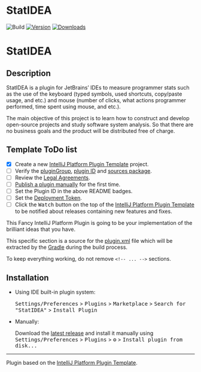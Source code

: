 # StatIDEA

![Build](https://github.com/Ilya-Kolomin/StatIDEA/workflows/Build/badge.svg)
[![Version](https://img.shields.io/jetbrains/plugin/v/PLUGIN_ID.svg)](https://plugins.jetbrains.com/plugin/PLUGIN_ID)
[![Downloads](https://img.shields.io/jetbrains/plugin/d/PLUGIN_ID.svg)](https://plugins.jetbrains.com/plugin/PLUGIN_ID)

# StatIDEA
## Description
StatIDEA is a plugin for JetBrains’ IDEs to measure programmer stats such as the use of the keyboard (typed symbols, used shortcuts, copy/paste usage, and etc.) and mouse (number of clicks, what actions programmer performed, time spent using mouse, and etc.).

The main objective of this project is to learn how to construct and develop open-source projects and study software system analysis. So that there are no business goals and the product will be distributed free of charge.

## Template ToDo list
- [x] Create a new [IntelliJ Platform Plugin Template][template] project.
- [ ] Verify the [pluginGroup](/gradle.properties), [plugin ID](/src/main/resources/META-INF/plugin.xml) and [sources package](/src/main/kotlin).
- [ ] Review the [Legal Agreements](https://plugins.jetbrains.com/docs/marketplace/legal-agreements.html).
- [ ] [Publish a plugin manually](https://plugins.jetbrains.com/docs/intellij/publishing-plugin.html?from=IJPluginTemplate) for the first time.
- [ ] Set the Plugin ID in the above README badges.
- [ ] Set the [Deployment Token](https://plugins.jetbrains.com/docs/marketplace/plugin-upload.html).
- [ ] Click the <kbd>Watch</kbd> button on the top of the [IntelliJ Platform Plugin Template][template] to be notified about releases containing new features and fixes.

<!-- Plugin description -->
This Fancy IntelliJ Platform Plugin is going to be your implementation of the brilliant ideas that you have.

This specific section is a source for the [plugin.xml](/src/main/resources/META-INF/plugin.xml) file which will be extracted by the [Gradle](/build.gradle.kts) during the build process.

To keep everything working, do not remove `<!-- ... -->` sections. 
<!-- Plugin description end -->

## Installation

- Using IDE built-in plugin system:
  
  <kbd>Settings/Preferences</kbd> > <kbd>Plugins</kbd> > <kbd>Marketplace</kbd> > <kbd>Search for "StatIDEA"</kbd> >
  <kbd>Install Plugin</kbd>
  
- Manually:

  Download the [latest release](https://github.com/Ilya-Kolomin/StatIDEA/releases/latest) and install it manually using
  <kbd>Settings/Preferences</kbd> > <kbd>Plugins</kbd> > <kbd>⚙️</kbd> > <kbd>Install plugin from disk...</kbd>


---
Plugin based on the [IntelliJ Platform Plugin Template][template].

[template]: https://github.com/JetBrains/intellij-platform-plugin-template
